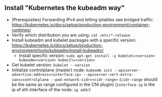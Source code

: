 ## Install "Kubernetes the kubeadm way"

- (Prerequisites) Forwarding IPv4 and letting iptables see bridged traffic: https://kubernetes.io/docs/setup/production-environment/container-runtimes/
- Verify which distribution you are using: `cat /etc/*-release`
- Install kubeadm and kubelet packages with a specific version: https://kubernetes.io/docs/setup/production-environment/tools/kubeadm/install-kubeadm/
  - Install specific version: `sudo apt-get install -y kubelet=<version> kubeadm=<version> kubectl=<version>`
- Get kubelet version: `kubelet --version`  
- Initialize controlplane (master) node: `kubeadm init --apiserver-advertise-address=<interface-ip> --apiserver-cert-extra-sans=controlplane --pod-network-cidr=<cidr-range>` (`cidr-range` should be the same as range configured in the CNI plugin) (`interface-ip` is the ip of eth interface of the node: `ip addr`)

